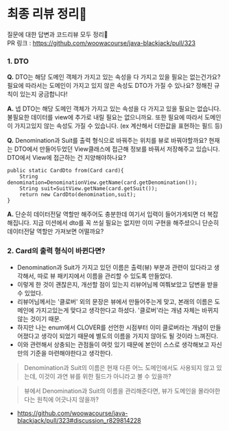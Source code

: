 # 최종 리뷰 정리🎉

질문에 대한 답변과 코드리뷰 모두 정리📝<br>
PR 링크 : https://github.com/woowacourse/java-blackjack/pull/323

### 1. DTO

**Q.** DTO는 해당 도메인 객체가 가지고 있는 속성을 다 가지고 있을 필요는 없는건가요? 필요에 따라서는 도메인이 가지고 있지 않은 속성도 DTO가 가질 수 있나요? 정해진 규칙이 있는지 궁금합니다!

**A.** 넵 DTO는 해당 도메인 객체가 가지고 있는 속성을 다 가지고 있을 필요는 없습니다. 불필요한 데이터를 view에 추가로 내릴 필요는 없으니까요. 또한 필요에 따라서 도메인이 가지고있지 않는 속성도 가질
수 있습니다. (ex 계산해서 더한값을 표현하는 필드 등)

**Q.** Denomination과 Suit를 출력 형식으로 바꿔주는 위치를 뷰로 바꿔야할까요? 현재는 DTO에서 만들어두었던 View클래스에 접근해 정보를 바꿔서 저장해주고 있습니다. DTO에서 View에
접근하는 건 지양해야하나요?

```
public static CardDto from(Card card){
    String denomination=DenominationView.getName(card.getDenomination());
    String suit=SuitView.getName(card.getSuit());
    return new CardDto(denomination,suit);
}
```

**A.** 단순히 데이터전달 역할만 해주어도 충분한데 여기서 입력이 들어가게되면 더 복잡해집니다. 지금 미션에서 dto를 꼭 쓰실 필요는 없지만 이미 구현을 해주셨으니 단순히 데이터전달 역할만 가져보면 어떨까요?

### 2. Card의 출력 형식이 바뀐다면?

* Denomination과 Suit가 가지고 있던 이름은 출력(뷰) 부분과 관련이 있다라고 생각해서, 따로 뷰 패키지에서 이름을 관리할 수 있도록 만들었다.
* 이렇게 한 것이 괜찮은지, 개선할 점이 있는지 리뷰어님께 여쭤보았고 답변을 받을 수 있었다.
* 리뷰어님께서는 '클로버' 외의 문장은 뷰에서 만들어주는게 맞고, 본래의 이름은 도메인에 가지고있는게 맞다고 생각한다고 하셨다. '클로버'라는 개념 자체는 바뀌지 않는 것이기 때문.
* 하지만 나는 enum에서 CLOVER를 선언한 시점부터 이미 클로버라는 개념이 만들어졌다고 생각이 되었기 때문에 별도의 이름을 가지지 않아도 될 것이라 느껴진다.
* 이와 관련해서 상충되는 관점들이 여럿 있기 때문에 본인이 스스로 생각해보고 자신만의 기준을 마련해야한다고 생각한다.

> Denomination과 Suit의 이름은 현재 다른 어느 도메인에서도 사용되지 않고 있는데, 이것이 과연 뷰를 위한 필드가 아니라고 볼 수 있을까?

> 뷰에서 Denomination과 Suit의 이름을 관리해준다면, 뷰가 도메인을 몰라야한다는 원칙에 어긋나지 않을까?

* https://github.com/woowacourse/java-blackjack/pull/323#discussion_r829814228